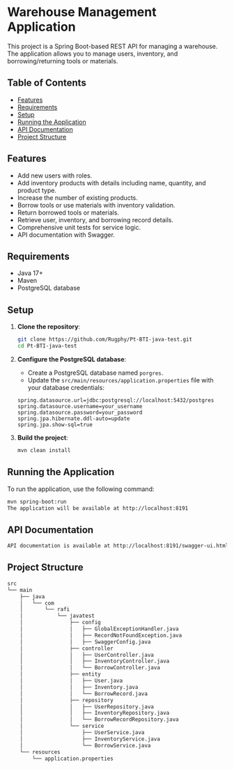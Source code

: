 # Warehouse Management Application

This project is a Spring Boot-based REST API for managing a warehouse. The application allows you to manage users, inventory, and borrowing/returning tools or materials.

## Table of Contents

- [Features](#features)
- [Requirements](#requirements)
- [Setup](#setup)
- [Running the Application](#running-the-application)
- [API Documentation](#api-documentation)
- [Project Structure](#project-structure)

## Features

- Add new users with roles.
- Add inventory products with details including name, quantity, and product type.
- Increase the number of existing products.
- Borrow tools or use materials with inventory validation.
- Return borrowed tools or materials.
- Retrieve user, inventory, and borrowing record details.
- Comprehensive unit tests for service logic.
- API documentation with Swagger.

## Requirements

- Java 17+
- Maven
- PostgreSQL database

## Setup

1. **Clone the repository**:
    ```sh
    git clone https://github.com/Rugphy/Pt-BTI-java-test.git
    cd Pt-BTI-java-test
    ```

2. **Configure the PostgreSQL database**:
    - Create a PostgreSQL database named `porgres`.
    - Update the `src/main/resources/application.properties` file with your database credentials:
    ```properties
    spring.datasource.url=jdbc:postgresql://localhost:5432/postgres
    spring.datasource.username=your_username
    spring.datasource.password=your_password
    spring.jpa.hibernate.ddl-auto=update
    spring.jpa.show-sql=true
    ```

3. **Build the project**:
    ```sh
    mvn clean install
    ```

## Running the Application

To run the application, use the following command:
```sh
mvn spring-boot:run
The application will be available at http://localhost:8191
```

## API Documentation
```sh
API documentation is available at http://localhost:8191/swagger-ui.html
```


## Project Structure
```sh
src
└── main
    ├── java
    │   └── com
    │       └── rafi
    │           └── javatest
    │               ├── config
    │               │   ├── GlobalExceptionHandler.java
    │               │   ├── RecordNotFoundException.java
    │               │   ├── SwaggerConfig.java
    │               ├── controller
    │               │   ├── UserController.java
    │               │   ├── InventoryController.java
    │               │   └── BorrowController.java
    │               ├── entity
    │               │   ├── User.java
    │               │   ├── Inventory.java
    │               │   └── BorrowRecord.java
    │               ├── repository
    │               │   ├── UserRepository.java
    │               │   ├── InventoryRepository.java
    │               │   └── BorrowRecordRepository.java
    │               └── service
    │                   ├── UserService.java
    │                   ├── InventoryService.java
    │                   └── BorrowService.java
    └── resources
        └── application.properties
```
